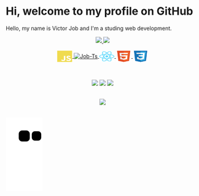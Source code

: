 # Hi, welcome to my profile on GitHub 

Hello, my name is Victor Job and I'm a studing web development.

<div align="center">
  <a href="https://github.com/VictorJobs">
  <img height="160em"  src="https://github-readme-stats.vercel.app/api?username=VictorJobs&show_icons=true&theme=dark"/>
  <img height="160em"  src="https://github-readme-stats.vercel.app/api/top-langs/?username=VictorJobs&layout=compact&theme=dark"/>
</div>

 <div align="center">
<div style="display: inline_block"><br>
  <img align="center" alt="Job-Js" height="30" width="40" src="https://raw.githubusercontent.com/devicons/devicon/master/icons/javascript/javascript-plain.svg">
  <img align="center" alt="Job-Ts" height="30" width="40" src="[https://cdn.jsdelivr.net/gh/devicons/devicon@v2.15.1/devicon.min.css](https://cdn.jsdelivr.net/gh/devicons/devicon/icons/typescript/typescript-original.svg)">
  <img align="center" alt="Job-React" height="30" width="40" src="https://raw.githubusercontent.com/devicons/devicon/master/icons/react/react-original.svg">
  <img align="center" alt="Job-HTML" height="30" width="40" src="https://raw.githubusercontent.com/devicons/devicon/master/icons/html5/html5-original.svg">
  <img align="center" alt="Job-CSS" height="30" width="40" src="https://raw.githubusercontent.com/devicons/devicon/master/icons/css3/css3-original.svg">
</div>
 </div>
</br>


         
          



##

 <div align="center">
  <a href="https://www.instagram.com/victor_job" target="_blank"><img src="https://img.shields.io/badge/-Instagram-%23E4405F?style=for-the-badge&logo=instagram&logoColor=white" target="_blank"></a> 
  <a href = "mailto:victorsimon553@gmail.com"><img src="https://img.shields.io/badge/-Gmail-%23333?style=for-the-badge&logo=gmail&logoColor=white" target="_blank"></a>
  <a href="https://www.linkedin.com/in/victor-job-2017b01ab/" target="_blank"><img src="https://img.shields.io/badge/-LinkedIn-%230077B5?style=for-the-badge&logo=linkedin&logoColor=white" target="_blank"></a> 
</div>
</br>
<p align="center">   <img alingn="center" src="https://profile-counter.glitch.me/Victorjobs/count.svg" /></p>

##
 
 ![snake gif](https://github.com/VictorJobs/VictorJobs/blob/output/github-contribution-grid-snake.svg)
